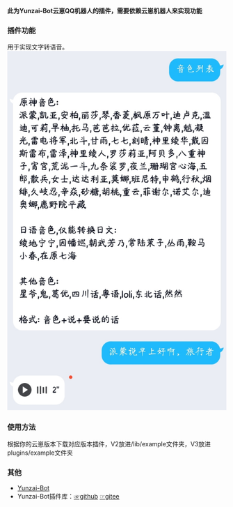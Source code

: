 #### 此为Yunzai-Bot云崽QQ机器人的插件，需要依赖云崽机器人来实现功能

### 插件功能
用于实现文字转语音。
![音色列表](./soundlist.jpg)
### 使用方法
根据你的云崽版本下载对应版本插件，V2放进/lib/example文件夹，V3放进plugins/example文件夹

### 其他
* [Yunzai-Bot](https://github.com/Le-niao/Yunzai-Bot)
* Yunzai-Bot插件库：[☞github](https://github.com/yhArcadia/Yunzai-Bot-plugins-index) [☞gitee](https://gitee.com/yhArcadia/Yunzai-Bot-plugins-index)
